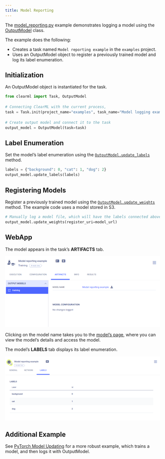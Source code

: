 ```yaml
---
title: Model Reporting
---
```


The [model_reporting.py](https://github.com/allegroai/clearml/blob/master/examples/reporting/model_reporting.py) example 
demonstrates logging a model using the [OutputModel](../../references/sdk/model_outputmodel.md) 
class. 

The example does the following:
* Creates a task named `Model reporting example` in the `examples` project.
* Uses an OutputModel object to register a previously trained model and log its label enumeration.

## Initialization
An OutputModel object is instantiated for the task. 

```python
from clearml import Task, OutputModel

# Connecting ClearML with the current process,
task = Task.init(project_name="examples", task_name="Model logging example")
 
# Create output model and connect it to the task
output_model = OutputModel(task=task)
```

## Label Enumeration

Set the model’s label enumeration using the [`OutputModel.update_labels`](../../references/sdk/model_outputmodel.md#update_labels) 
method.

```python
labels = {"background": 0, "cat": 1, "dog": 2}
output_model.update_labels(labels)
```

## Registering Models
Register a previously trained model using the [`OutputModel.update_weights`](../../references/sdk/model_outputmodel.md#update_weights) 
method. The example code uses a model stored in S3.

```python
# Manually log a model file, which will have the labels connected above
output_model.update_weights(register_uri=model_url)
```

## WebApp
The model appears in the task’s **ARTIFACTS** tab.

![Task artifacts](../../img/examples_model_logging_artifacts.png)

Clicking on the model name takes you to the [model’s page](../../webapp/webapp_model_viewing.md), where you can view the 
model’s details and access the model.

The model’s **LABELS** tab displays its label enumeration.

![Model Labels tab](../../img/examples_model_logging_labels.png)

## Additional Example

See [PyTorch Model Updating](../frameworks/pytorch/model_updating.md) for a more robust example, which trains a model, 
and then logs it with OutputModel.
